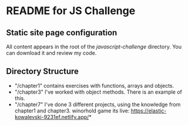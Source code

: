 # README for JS Challenge


## Static site page configuration

All content appears in the root of the *javascript-challenge* directory. You can download it and review my code.

## Directory Structure

* "/chapter1" contains exercises with functions, arrays and objects.
* "/chapter3" I've worked with object methods. There is an example of this.
* "/chapter7" I've done 3 different projects, using the knowledge from chapter1 and chapter3. winorhold game its live: https://elastic-kowalevski-9231ef.netlify.app/*




